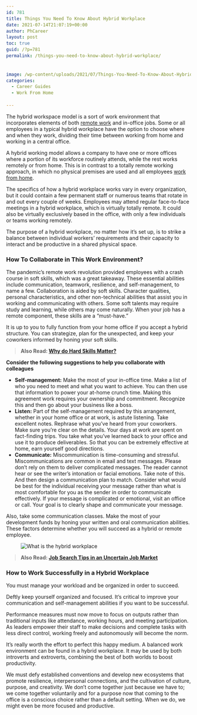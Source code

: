 ```yaml
---
id: 781
title: Things You Need To Know About Hybrid Workplace
date: 2021-07-14T21:07:19+00:00
author: PhCareer
layout: post
toc: true
guid: /?p=781
permalink: /things-you-need-to-know-about-hybrid-workplace/


image: /wp-content/uploads/2021/07/Things-You-Need-To-Know-About-Hybrid-Workplace.jpg
categories:
  - Career Guides
  - Work From Home

---
```

The hybrid workspace model is a sort of work environment that incorporates elements of both [remote work](/how-to-make-a-successful-job-remotely/) and in-office jobs. Some or all employees in a typical hybrid workplace have the option to choose where and when they work, dividing their time between working from home and working in a central office.

A hybrid working model allows a company to have one or more offices where a portion of its workforce routinely attends, while the rest works remotely or from home. This is in contrast to a totally remote working approach, in which no physical premises are used and all employees [work from home](/category/work-from-home/).

The specifics of how a hybrid workplace works vary in every organization, but it could contain a few permanent staff or numerous teams that rotate in and out every couple of weeks. Employees may attend regular face-to-face meetings in a hybrid workplace, which is virtually totally remote. It could also be virtually exclusively based in the office, with only a few individuals or teams working remotely.

The purpose of a hybrid workplace, no matter how it&#8217;s set up, is to strike a balance between individual workers&#8217; requirements and their capacity to interact and be productive in a shared physical space.

### **How To Collaborate in This Work Environment**?

The pandemic&#8217;s remote work revolution provided employees with a crash course in soft skills, which was a great takeaway. These essential abilities include communication, teamwork, resilience, and self-management, to name a few. Collaboration is aided by soft skills. Character qualities, personal characteristics, and other non-technical abilities that assist you in working and communicating with others. Some soft talents may require study and learning, while others may come naturally. When your job has a remote component, these skills are a &#8220;must-have.&#8221;

It is up to you to fully function from your home office if you accept a hybrid structure. You can strategize, plan for the unexpected, and keep your coworkers informed by honing your soft skills.



<blockquote class="wp-block-quote">
  <p>
    <strong>Also Read: <a href="/why-do-hard-skills-matter/">Why do Hard Skills Matter?</a></strong>
  </p>
</blockquote>



**Consider the following suggestions to help you collaborate with colleagues**

  * **Self-management:** Make the most of your in-office time. Make a list of who you need to meet and what you want to achieve. You can then use that information to power your at-home crunch time. Making this agreement work requires your ownership and commitment. Recognize this and then go about your business like a boss.
  * **Listen:** Part of the self-management required by this arrangement, whether in your home office or at work, is astute listening. Take excellent notes. Rephrase what you&#8217;ve heard from your coworkers. Make sure you&#8217;re clear on the details. Your days at work are spent on fact-finding trips. You take what you&#8217;ve learned back to your office and use it to produce deliverables. So that you can be extremely effective at home, earn yourself good directions.
  * **Communicate:** Miscommunication is time-consuming and stressful. Miscommunications are common in email and text messages. Please don&#8217;t rely on them to deliver complicated messages. The reader cannot hear or see the writer&#8217;s intonation or facial emotions. Take note of this. And then design a communication plan to match. Consider what would be best for the individual receiving your message rather than what is most comfortable for you as the sender in order to communicate effectively. If your message is complicated or emotional, visit an office or call. Your goal is to clearly shape and communicate your message.

Also, take some communication classes. Make the most of your development funds by honing your written and oral communication abilities. These factors determine whether you will succeed as a hybrid or remote employee.



<div class="wp-block-image">
  <figure class="aligncenter size-large"><img loading="lazy" width="1000" height="500" src="/wp-content/uploads/2021/07/What-is-the-hybrid-workplace.png" alt="What is the hybrid workplace" class="wp-image-782" srcset="/wp-content/uploads/2021/07/What-is-the-hybrid-workplace.png 1000w, /wp-content/uploads/2021/07/What-is-the-hybrid-workplace-300x150.png 300w, /wp-content/uploads/2021/07/What-is-the-hybrid-workplace-768x384.png 768w" sizes="(max-width: 1000px) 100vw, 1000px" /></figure>
</div>


<blockquote class="wp-block-quote">
  <p>
    <strong>Also Read: <a href="/job-search-tips-in-an-uncertain-job-market/">Job Search Tips in an Uncertain Job Market</a></strong>
  </p>
</blockquote>



### **How to Work Successfully in a Hybrid Workplace**

You must manage your workload and be organized in order to succeed.

Deftly keep yourself organized and focused. It&#8217;s critical to improve your communication and self-management abilities if you want to be successful.

Performance measures must now move to focus on outputs rather than traditional inputs like attendance, working hours, and meeting participation. As leaders empower their staff to make decisions and complete tasks with less direct control, working freely and autonomously will become the norm.

It&#8217;s really worth the effort to perfect this happy medium. A balanced work environment can be found in a hybrid workplace. It may be used by both introverts and extroverts, combining the best of both worlds to boost productivity.

We must defy established conventions and develop new ecosystems that promote resilience, interpersonal connections, and the cultivation of culture, purpose, and creativity. We don&#8217;t come together just because we have to; we come together voluntarily and for a purpose now that coming to the office is a conscious choice rather than a default setting. When we do, we might even be more focused and productive.
